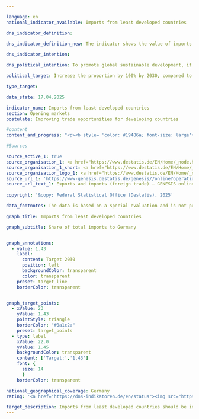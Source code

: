 ```yaml
---

language: en        
national_indicator_available: Imports from least developed countries        

dns_indicator_definition:         

dns_indicator_definition_new: The indicator shows the value of imports or imports from least developed countries (LDCs) as a share of total imports to Germany (in %).        

dns_indicator_intention:         

dns_political_intention: To promote global sustainable development, it is important to improve trading opportunities of developing and emerging countries. Developing and emerging countries need an open and fair trading system that will allow them to offer raw materials as well as processed products on the world market. The Federal Government has therefore set itself the target of doubling the proportion of imports from LDCs between the years 2014&nbsp;and 2030.        

political_target: Increase the proportion by 100% by 2030, compared to 2014        

type_target:         

data_state: 17.04.2025        

indicator_name: Imports from least developed countries        
section: Opening markets        
postulate: Improving trade opportunities for developing countries        

#content         
content_and_progress: "<p><b style= 'color: #19486a; font-size: large'>17.3&nbsp;Imports from least developed countries</b><br><br>Data on imports of goods into Germany are collected by the foreign trade statistics of the Federal Statistical Office. These statistics record not only the country of origin of imported goods but also their value, weight, and a detailed product classification. While data on imports of services are collected by the Deutsche Bundesbank, they are not taken into account in the calculation of this indicator.<br><br>The classification of countries as Least Developed Countries (LDCs) is based on the list of recipients of Official Development Assistance (ODA) maintained by the Development Assistance Committee (DAC) of the Organisation for Economic Co-operation and Development (OECD-DAC). For the purposes of this indicator, the applicable LDC classification in each respective year as defined by the OECD-DAC is used. If a country's status changes, this affects the indicator&nbsp;–&nbsp;even if the import value from that country remains unchanged.<br><br>Due to re-imports&nbsp;–&nbsp;including those following processing steps abroad&nbsp;–&nbsp;a certain degree of double counting in both the numerator and denominator of the indicator must be assumed. Since imports from LDCs are always measured in relation to total German imports, the indicator value depends not only on the absolute volume of imports from LDCs but also on the total value of Germany’s imports in a given year.<br><br>In addition to total imports from LDCs, the indicator also includes the share of processed goods. This is intended to partially reflect whether Germany primarily imports raw materials from LDCs for industrial production or whether LDCs themselves are involved in the manufacturing process and value creation. Processed goods are defined as all products that are not classified as raw materials according to the grouping by product categories and subcategories of the food and manufacturing industries (EGW). Raw materials such as crude oil, ores, roundwood or vegetable textile fibres are excluded, whereas items such as cereals, vegetables, live animals, meat and milk are considered processed products.<br><br>In 2024, according to preliminary calculations, the share of imports from LDCs in total German imports amounted to 1.17%, or 15.3&nbsp;billion euros. This represents an increase of 64.0% since 2014&nbsp;(2014: 0.71%). The share of processed products from LDCs grew by 60.1% between 2014&nbsp;and 2024, reaching 1.05% of total German imports in 2024&nbsp;(2014: 0.66%). This corresponds to a value of 13.8&nbsp;billion euros. Despite a temporary decline in 2023, the indicator overall moved in the desired direction and, if the current trend continues, is on track to meet the politically defined target for 2030.<br><br>A more detailed analysis of imports by country of origin shows that in 2024, the majority of imports from LDCs originated from Bangladesh (55.0%) and Cambodia (14.4%). When considering not only the LDCs but all developing and emerging economies, their share of total German imports in 2024&nbsp;stood at 25.8%, with processed goods accounting for 23.6%.<br><br>Among developing and emerging economies&nbsp;–&nbsp;and indeed across all countries&nbsp;–&nbsp;Germany imported the most from China in 2024. The share of imports from China in total German imports (1,307.8&nbsp;billion euros) amounted to 11.9%, with 99.7% of the value attributable to processed goods. The Netherlands (7.2%) and the United States (7.0%) followed as the second and third most important import partners respectively.</p>"                

#Sources        

source_active_1: true
source_organisation_1: <a href="https://www.destatis.de/EN/Home/_node.html" target="_blank">Federal Statistical Office</a>
source_organisation_1_short: <a href="https://www.destatis.de/EN/Home/_node.html" target="_blank">Federal Statistical Office</a>
source_organisation_logo_1: <a href="https://www.destatis.de/EN/Home/_node.html" target="_blank"><img src="https://dns-indikatoren.de/public/OrgImgEn/destatis.png" alt="Federal Statistical Office" title=" Click here to visit the homepage of the organizationFederal Statistical Office" style="height:60px; width:148px; border:transparent"/></a>
source_url_1: 'https://www-genesis.destatis.de/genesis//online?operation=table&code=51000-0007&bypass=true&levelindex=1&levelid=1669021022626&language=en'
source_url_text_1: Exports and imports (foreign trade) – GENESIS online 51000-0007
        
copyright: '&copy; Federal Statistical Office (Destatis), 2025'        

data_footnotes: The data is based on a special evaluation and is not publicly available.<br>• The target corresponds to an increase of 100 per cent by 2030 compared to 2014.<br>• 2024 provisional data.        

graph_title: Imports from least developed countries        

graph_subtitle: Share of total imports to Germany        


graph_annotations:
  - value: 1.43
    label:
      content: Target 2030
      position: left
      backgroundColor: transparent
      color: transparent
    preset: target_line
    borderColor: transparent        


graph_target_points:
  - xValue: 23
    yValue: 1.43
    pointStyle: triangle
    borderColor: "#0a1c2a"
    preset: target_points
  - type: label
    xValue: 22.0
    yValue: 1.45
    backgroundColor: transparent
    content: ['Target:','1.43']
    font: {
      size: 14
      }
    borderColor: transparent                

national_geographical_coverage: Germany        
rating: '<a href="https://dns-indikatoren.de/en/status"><img src="https://sdg-indikatoren.de/public/Wettersymbole/Sonne.png" title="If the trend from 2024 had continued, the target value would have been reached or missed by less than 5% of the difference between the target value and the value at that time." alt="Weathersymbol: Sun"/></a>'        

target_description: Imports from least developed countries should be increased to at least 1.43% by 2030 (an increase of 100% compared to 2014).<br><br><br>• According to the target formulation, if the average development observed over the past six years continues, the politically defined target will be achieved. Indicator 17.3 is therefore assessed as <b>sun</b> for 2024.        
---
```


